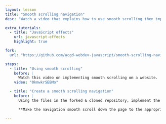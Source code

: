 ```yaml
---
layout: lesson
title: "Smooth scrolling navigation"
desc: "Watch a video that explains how to use smooth scrolling then implement it on a pre-made website navigation."

extra_tutorials:
  - title: "JavaScript effects"
    url: javascript-effects
    highlight: true

fork:
  url: "https://github.com/acgd-webdev-javascript/smooth-scrolling-navigation/fork"

steps:
  - title: "Using smooth scrolling"
    before: |
      Watch this video on implementing smooth scrolling on a website.
    video: "OkmwkrSEBMo"

  - title: "Create a smooth scrolling navigation"
    before: |
      Using the files in the forked & cloned repository, implement the necessary JavaScript to make it smooth scroll.

      **Make the navigation smooth scroll down the page to the appropriate sections.**

---
```

